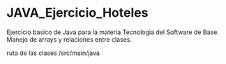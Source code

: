 # JAVA_Ejercicio_Hoteles
Ejercicio basico de Java para la materia Tecnologia del Software de Base.
Manejo de arrays y relaciones entre clases.

ruta de las clases /src/main/java
